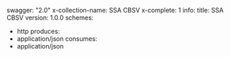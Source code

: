 swagger: "2.0"
x-collection-name: SSA CBSV
x-complete: 1
info:
  title: SSA CBSV
  version: 1.0.0
schemes:
- http
produces:
- application/json
consumes:
- application/json